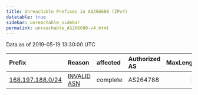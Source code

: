```yaml
---
title: Unreachable Prefixes in AS266688 (IPv4)
datatable: true
sidebar: unreachable_sidebar
permalink: unreachable_AS266688-v4.html
---
```


Data as of 2019-05-19 13:30:00 UTC


<div class="datatable-begin"></div>

| Prefix                                                     | Reason                                                                                                   | affected   | Authorized AS   |   MaxLength | Anchor                                         |   unreachable /24s |
|:-----------------------------------------------------------|:---------------------------------------------------------------------------------------------------------|:-----------|:----------------|------------:|:-----------------------------------------------|-------------------:|
| [168.197.188.0/24](https://stat.ripe.net/168.197.188.0/24) | [INVALID ASN](https://rpki-validator.ripe.net/announcement-preview?asn=AS266688&prefix=168.197.188.0/24) | complete   | AS264788        |          24 | [LACNIC](unreachable_LACNIC_RPKI_Root-v4.html) |                  1 |

<div class="datatable-end"></div>